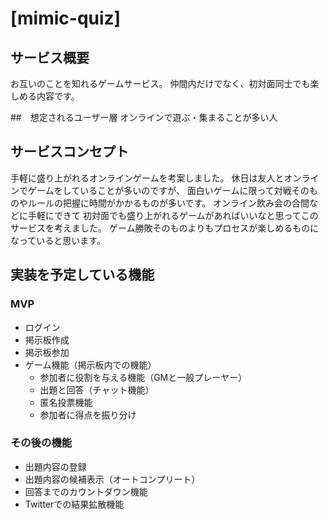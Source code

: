 # [mimic-quiz]

## サービス概要
お互いのことを知れるゲームサービス。
仲間内だけでなく、初対面同士でも楽しめる内容です。

##　想定されるユーザー層
オンラインで遊ぶ・集まることが多い人

## サービスコンセプト
手軽に盛り上がれるオンラインゲームを考案しました。
休日は友人とオンラインでゲームをしていることが多いのですが、
面白いゲームに限って対戦そのものやルールの把握に時間がかかるものが多いです。
オンライン飲み会の合間などに手軽にできて
初対面でも盛り上がれるゲームがあればいいなと思ってこのサービスを考えました。
ゲーム勝敗そのものよりもプロセスが楽しめるものになっていると思います。

## 実装を予定している機能
### MVP
* ログイン
* 掲示板作成
* 掲示板参加
* ゲーム機能（掲示板内での機能）
  * 参加者に役割を与える機能（GMと一般プレーヤー）
  * 出題と回答（チャット機能）
  * 匿名投票機能
  * 参加者に得点を振り分け

### その後の機能
* 出題内容の登録
* 出題内容の候補表示（オートコンプリート）
* 回答までのカウントダウン機能
* Twitterでの結果拡散機能